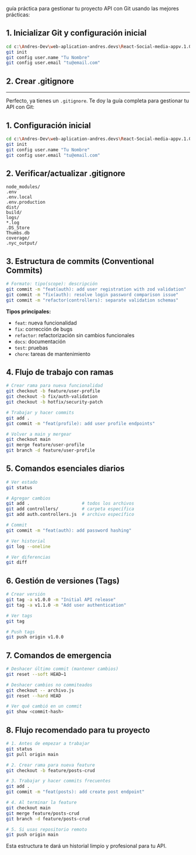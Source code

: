 guía práctica para gestionar tu proyecto API con Git usando las mejores prácticas:

## 1. Inicializar Git y configuración inicial

```bash
cd c:\Andres-Dev\web-aplication-andres.devs\React-Social-media-appv.1.0\api
git init
git config user.name "Tu Nombre"
git config user.email "tu@email.com"
```

## 2. Crear .gitignore

---

Perfecto, ya tienes un `.gitignore`. Te doy la guía completa para gestionar tu API con Git:

## 1. Configuración inicial

```bash
cd c:\Andres-Dev\web-aplication-andres.devs\React-Social-media-appv.1.0\api
git init
git config user.name "Tu Nombre"
git config user.email "tu@email.com"
```

## 2. Verificar/actualizar .gitignore

```
node_modules/
.env
.env.local
.env.production
dist/
build/
logs/
*.log
.DS_Store
Thumbs.db
coverage/
.nyc_output/
```

## 3. Estructura de commits (Conventional Commits)

```bash
# Formato: tipo(scope): descripción
git commit -m "feat(auth): add user registration with zod validation"
git commit -m "fix(auth): resolve login password comparison issue"
git commit -m "refactor(controllers): separate validation schemas"
```

**Tipos principales:**

- `feat`: nueva funcionalidad
- `fix`: corrección de bugs
- `refactor`: refactorización sin cambios funcionales
- `docs`: documentación
- `test`: pruebas
- `chore`: tareas de mantenimiento

## 4. Flujo de trabajo con ramas

```bash
# Crear rama para nueva funcionalidad
git checkout -b feature/user-profile
git checkout -b fix/auth-validation
git checkout -b hotfix/security-patch

# Trabajar y hacer commits
git add .
git commit -m "feat(profile): add user profile endpoints"

# Volver a main y mergear
git checkout main
git merge feature/user-profile
git branch -d feature/user-profile
```

## 5. Comandos esenciales diarios

```bash
# Ver estado
git status

# Agregar cambios
git add .                    # todos los archivos
git add controllers/         # carpeta específica
git add auth.controllers.js  # archivo específico

# Commit
git commit -m "feat(auth): add password hashing"

# Ver historial
git log --oneline

# Ver diferencias
git diff
```

## 6. Gestión de versiones (Tags)

```bash
# Crear versión
git tag -a v1.0.0 -m "Initial API release"
git tag -a v1.1.0 -m "Add user authentication"

# Ver tags
git tag

# Push tags
git push origin v1.0.0
```

## 7. Comandos de emergencia

```bash
# Deshacer último commit (mantener cambios)
git reset --soft HEAD~1

# Deshacer cambios no commiteados
git checkout -- archivo.js
git reset --hard HEAD

# Ver qué cambió en un commit
git show <commit-hash>
```

## 8. Flujo recomendado para tu proyecto

```bash
# 1. Antes de empezar a trabajar
git status
git pull origin main

# 2. Crear rama para nueva feature
git checkout -b feature/posts-crud

# 3. Trabajar y hacer commits frecuentes
git add .
git commit -m "feat(posts): add create post endpoint"

# 4. Al terminar la feature
git checkout main
git merge feature/posts-crud
git branch -d feature/posts-crud

# 5. Si usas repositorio remoto
git push origin main
```

Esta estructura te dará un historial limpio y profesional para tu API.
